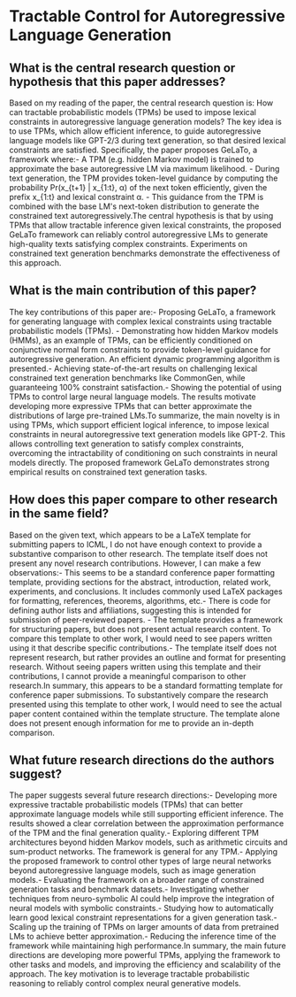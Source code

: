 # Tractable Control for Autoregressive Language Generation

## What is the central research question or hypothesis that this paper addresses?

Based on my reading of the paper, the central research question is: How can tractable probabilistic models (TPMs) be used to impose lexical constraints in autoregressive language generation models? The key idea is to use TPMs, which allow efficient inference, to guide autoregressive language models like GPT-2/3 during text generation, so that desired lexical constraints are satisfied. Specifically, the paper proposes GeLaTo, a framework where:- A TPM (e.g. hidden Markov model) is trained to approximate the base autoregressive LM via maximum likelihood. - During text generation, the TPM provides token-level guidance by computing the probability Pr(x_{t+1} | x_{1:t}, α) of the next token efficiently, given the prefix x_{1:t} and lexical constraint α. - This guidance from the TPM is combined with the base LM's next-token distribution to generate the constrained text autoregressively.The central hypothesis is that by using TPMs that allow tractable inference given lexical constraints, the proposed GeLaTo framework can reliably control autoregressive LMs to generate high-quality texts satisfying complex constraints. Experiments on constrained text generation benchmarks demonstrate the effectiveness of this approach.


## What is the main contribution of this paper?

The key contributions of this paper are:- Proposing GeLaTo, a framework for generating language with complex lexical constraints using tractable probabilistic models (TPMs). - Demonstrating how hidden Markov models (HMMs), as an example of TPMs, can be efficiently conditioned on conjunctive normal form constraints to provide token-level guidance for autoregressive generation. An efficient dynamic programming algorithm is presented.- Achieving state-of-the-art results on challenging lexical constrained text generation benchmarks like CommonGen, while guaranteeing 100% constraint satisfaction.- Showing the potential of using TPMs to control large neural language models. The results motivate developing more expressive TPMs that can better approximate the distributions of large pre-trained LMs.To summarize, the main novelty is in using TPMs, which support efficient logical inference, to impose lexical constraints in neural autoregressive text generation models like GPT-2. This allows controlling text generation to satisfy complex constraints, overcoming the intractability of conditioning on such constraints in neural models directly. The proposed framework GeLaTo demonstrates strong empirical results on constrained text generation tasks.


## How does this paper compare to other research in the same field?

Based on the given text, which appears to be a LaTeX template for submitting papers to ICML, I do not have enough context to provide a substantive comparison to other research. The template itself does not present any novel research contributions. However, I can make a few observations:- This seems to be a standard conference paper formatting template, providing sections for the abstract, introduction, related work, experiments, and conclusions. It includes commonly used LaTeX packages for formatting, references, theorems, algorithms, etc.- There is code for defining author lists and affiliations, suggesting this is intended for submission of peer-reviewed papers. - The template provides a framework for structuring papers, but does not present actual research content. To compare this template to other work, I would need to see papers written using it that describe specific contributions.- The template itself does not represent research, but rather provides an outline and format for presenting research. Without seeing papers written using this template and their contributions, I cannot provide a meaningful comparison to other research.In summary, this appears to be a standard formatting template for conference paper submissions. To substantively compare the research presented using this template to other work, I would need to see the actual paper content contained within the template structure. The template alone does not present enough information for me to provide an in-depth comparison.


## What future research directions do the authors suggest?

The paper suggests several future research directions:- Developing more expressive tractable probabilistic models (TPMs) that can better approximate language models while still supporting efficient inference. The results showed a clear correlation between the approximation performance of the TPM and the final generation quality.- Exploring different TPM architectures beyond hidden Markov models, such as arithmetic circuits and sum-product networks. The framework is general for any TPM.- Applying the proposed framework to control other types of large neural networks beyond autoregressive language models, such as image generation models.- Evaluating the framework on a broader range of constrained generation tasks and benchmark datasets.- Investigating whether techniques from neuro-symbolic AI could help improve the integration of neural models with symbolic constraints.- Studying how to automatically learn good lexical constraint representations for a given generation task.- Scaling up the training of TPMs on larger amounts of data from pretrained LMs to achieve better approximation.- Reducing the inference time of the framework while maintaining high performance.In summary, the main future directions are developing more powerful TPMs, applying the framework to other tasks and models, and improving the efficiency and scalability of the approach. The key motivation is to leverage tractable probabilistic reasoning to reliably control complex neural generative models.
